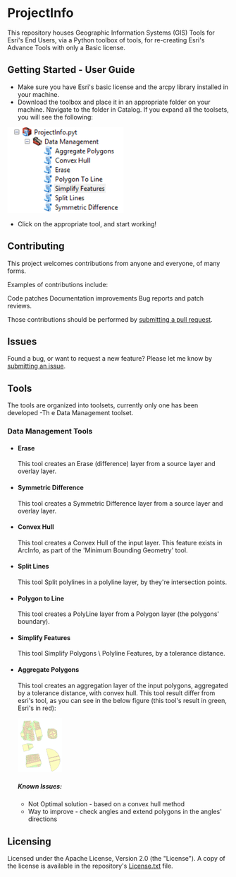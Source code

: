 # ProjectInfo
This repository houses Geographic Information Systems (GIS) Tools for Esri's End Users, via a Python toolbox of tools, for re-creating Esri's Advance Tools with only a Basic license.

## Getting Started - User Guide
* Make sure you have Esri's basic license and the arcpy library installed in your machine.
* Download the toolbox and place it in an appropriate folder on your machine. Navigate to the folder in Catalog. If you expand all the toolsets, you will see the following:

![alt tag](/toolset.PNG)

* Click on the appropriate tool, and start working!

## Contributing

This project welcomes contributions from anyone and everyone,  of many forms.

Examples of contributions include:

Code patches
Documentation improvements
Bug reports and patch reviews. 

Those contributions should be performed by [submitting a pull request](https://github.com/yoavabadi/ProjectInfo/pulls).

## Issues

Found a bug, or want to request a new feature?  Please let me know by [submitting an issue](https://github.com/yoavabadi/ProjectInfo/issues).

## Tools

The tools are organized into toolsets, currently only one has been developed -Th e Data Management toolset.

### Data Management Tools
* #### Erase

  This tool creates an Erase (difference) layer from a source layer and overlay layer.

* #### Symmetric Difference

  This tool creates a Symmetric Difference layer from a source layer and overlay layer.

* #### Convex Hull

  This tool creates a Convex Hull of the input layer. This feature exists in ArcInfo, as part of the 'Minimum Bounding Geometry' tool.

* #### Split Lines

  This tool Split polylines in a polyline layer, by they're intersection points.

* #### Polygon to Line

  This tool creates a PolyLine layer from a Polygon layer (the polygons' boundary).

* #### Simplify Features

  This tool Simplify Polygons \ Polyline Features, by a tolerance distance.

* #### Aggregate Polygons

  This tool creates an aggregation layer of the input polygons, aggregated by a tolerance distance, with convex hull.
  This tool result differ from esri's tool, as you can see in the below figure (this tool's result in green, Esri's in red):
  
  <img src="https://github.com/yoavabadi/ProjectInfo/blob/master/aggregation_diff.PNG" width="100">


  ##### Known Issues:
   * Not Optimal solution - based on a convex hull method
   * Way to improve - check angles and extend polygons in the angles' directions
  
  
## Licensing
Licensed under the Apache License, Version 2.0 (the "License").
A copy of the license is available in the repository's [License.txt](/LICENSE) file.
